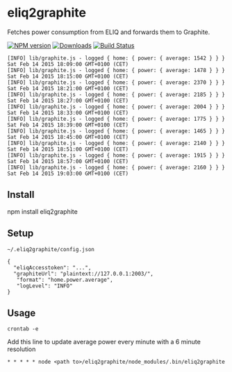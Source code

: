 # eliq2graphite
Fetches power consumption from ELIQ and forwards them to Graphite.

[![NPM version][npm-image]][npm-url] [![Downloads][downloads-image]][npm-url] [![Build Status][travis-image]][travis-url]

```
[INFO] lib/graphite.js - logged { home: { power: { average: 1542 } } } Sat Feb 14 2015 18:09:00 GMT+0100 (CET)
[INFO] lib/graphite.js - logged { home: { power: { average: 1478 } } } Sat Feb 14 2015 18:15:00 GMT+0100 (CET)
[INFO] lib/graphite.js - logged { home: { power: { average: 2370 } } } Sat Feb 14 2015 18:21:00 GMT+0100 (CET)
[INFO] lib/graphite.js - logged { home: { power: { average: 2185 } } } Sat Feb 14 2015 18:27:00 GMT+0100 (CET)
[INFO] lib/graphite.js - logged { home: { power: { average: 2004 } } } Sat Feb 14 2015 18:33:00 GMT+0100 (CET)
[INFO] lib/graphite.js - logged { home: { power: { average: 1775 } } } Sat Feb 14 2015 18:39:00 GMT+0100 (CET)
[INFO] lib/graphite.js - logged { home: { power: { average: 1465 } } } Sat Feb 14 2015 18:45:00 GMT+0100 (CET)
[INFO] lib/graphite.js - logged { home: { power: { average: 2140 } } } Sat Feb 14 2015 18:51:00 GMT+0100 (CET)
[INFO] lib/graphite.js - logged { home: { power: { average: 1915 } } } Sat Feb 14 2015 18:57:00 GMT+0100 (CET)
[INFO] lib/graphite.js - logged { home: { power: { average: 2160 } } } Sat Feb 14 2015 19:03:00 GMT+0100 (CET)
```

## Install
npm install eliq2graphite

## Setup

``~/.eliq2graphite/config.json``

```
{
  "eliqAccesstoken": "...",
  "graphiteUrl": "plaintext://127.0.0.1:2003/",
   "format": "home.power.average",
   "logLevel": "INFO"
}
```

## Usage

```
crontab -e
```

Add this line to update average power every minute with a 6 minute resolution
```
* * * * * node <path to>/eliq2graphite/node_modules/.bin/eliq2graphite
```

[npm-url]: https://npmjs.org/package/eliq2graphite
[downloads-image]: http://img.shields.io/npm/dm/eliq2graphite.svg
[npm-image]: http://img.shields.io/npm/v/eliq2graphite.svg
[travis-url]: https://travis-ci.org/ashpool/eliq2graphite
[travis-image]: http://img.shields.io/travis/ashpool/eliq2graphite.svg
